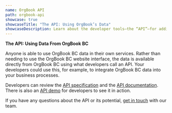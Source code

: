 ```yaml
---
name: OrgBook API
path: orgbook-api
showcase: true
showcaseTitle: "The API: Using OrgBook’s Data"
showcaseDescription: Learn about the developer tools—the “API”—for adding OrgBook BC data to your own digital services.
---
```


**The API: Using Data From OrgBook BC**

Anyone is able to use OrgBook BC data in their own services. Rather than needing to use the OrgBook BC website interface, the data is available directly from OrgBook BC using what developers call an API. Your developers could use this, for example, to integrate OrgBook BC data into your business processes.

Developers can review the [API specification](http://orgbook.gov.bc.ca/api/) and the [API documentation](https://github.com/bcgov/orgbook-bc-api-docs). There is also an [API demo](https://stackblitz.com/edit/angular-ivy-rjbxsj) for developers to see it in action.

If you have any questions about the API or its potential, [get in touch](/contact) with our team.
